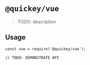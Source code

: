 # `@quickey/vue`

> TODO: description

## Usage

```
const vue = require('@quickey/vue');

// TODO: DEMONSTRATE API
```
